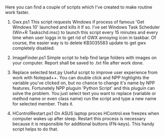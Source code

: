 Here you can find a couple of scripts which I've created to make routine work faster.

1. Gwx.ps1 
This script requests Windows if process of famous 'Get Windows 10' launched and kills it if so.
I've set Windows Task Scheduler (Win+R Taskschd.msc) to launch this script every 15 minutes and every time when user loggs in to get rid of GWX annoying icon in taskbar. Of course, the easier way is to delete KB3035583 update to get gwx completely disabled.

2. ImageFinder.ps1
Simple script to help find large folders with images on your computer. Report shall be saved to .txt file after work done.

3. Replace selected text.py
Useful script to improve user experience from work with Notepad++. You can double click and NPP highlights the variable you've clicked on, but no chance to change it's name by NPP features. Fortunately NPP pluguin 'Python Script' and this pluguin can solve the problem.
You just select text you want to replace (variable or method name or even class name) run the script and type a new name for selected member. Thats it.

4. HControlRestart.ps1
On ASUS laptop proces HControl.exe freezes when computer wakes up after sleep. Restart this process is necessary because it is responsible for additional buttons (FN-keys). This handy script helps to do that.
